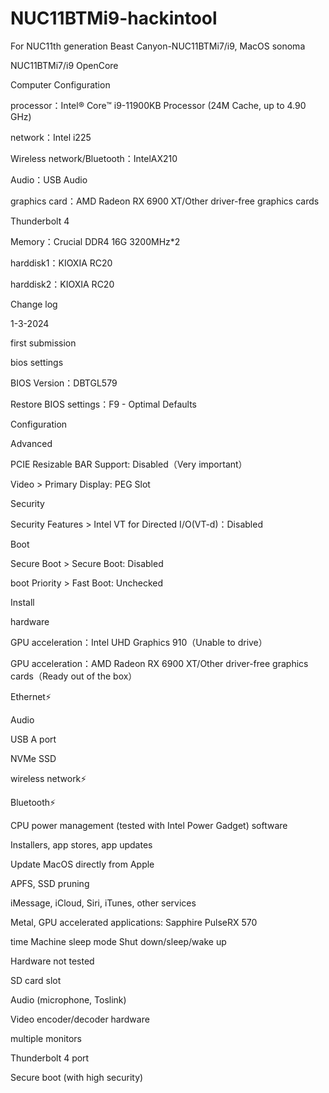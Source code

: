 # NUC11BTMi9-hackintool
For NUC11th generation Beast Canyon-NUC11BTMi7/i9, MacOS sonoma

NUC11BTMi7/i9 OpenCore

Computer Configuration

processor：Intel® Core™ i9-11900KB Processor (24M Cache, up to 4.90 GHz)

network：Intel i225

Wireless network/Bluetooth：IntelAX210

Audio：USB Audio

graphics card：AMD Radeon RX 6900 XT/Other driver-free graphics cards

Thunderbolt 4

Memory：Crucial DDR4 16G 3200MHz*2

harddisk1：KIOXIA RC20

harddisk2：KIOXIA RC20





Change log

1-3-2024

first submission

bios settings

BIOS Version：DBTGL579

Restore BIOS settings：F9 - Optimal Defaults

Configuration

Advanced

PCIE Resizable BAR Support: Disabled（Very important）

Video > Primary Display: PEG Slot

Security

Security Features > Intel VT for Directed I/O(VT-d)：Disabled

Boot

Secure Boot > Secure Boot: Disabled

boot Priority > Fast Boot: Unchecked


Install

hardware

 GPU acceleration：Intel UHD Graphics 910（Unable to drive）
 
 GPU acceleration：AMD Radeon RX 6900 XT/Other driver-free graphics cards（Ready out of the box）
 
 Ethernet⚡
 
 Audio
 
 USB A port
 
 NVMe SSD
 
 wireless network⚡
 
 Bluetooth⚡
 
 CPU power management (tested with Intel Power Gadget)
software

 Installers, app stores, app updates
 
 Update MacOS directly from Apple
 
 APFS, SSD pruning
 
 iMessage, iCloud, Siri, iTunes, other services
 
 Metal, GPU accelerated applications: Sapphire PulseRX 570
 
 time Machine
 sleep mode
 Shut down/sleep/wake up
 


Hardware not tested

SD card slot

Audio (microphone, Toslink)

Video encoder/decoder hardware

multiple monitors

Thunderbolt 4 port

Secure boot (with high security)
